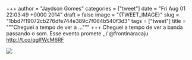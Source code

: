 
+++
author = "Jaydson Gomes"
categories = ["tweet"]
date = "Fri Aug 01 22:03:49 +0000 2014"
draft = false
image = "{TWEET_IMAGE}"
slug = "1bbd7f19072cb276dfe744e389c7f064b540f3d3"
tags = ["tweet"]
title = """Cheguei a tempo de ver a ..."""
+++
Cheguei a tempo de ver a banda passando o som. Esse evento promete \,,/ @frontinaracaju http://t.co/qglfWcM6RF

![](/images/tweet-media/495329078887874560-Bt_DKjSIEAArlou.jpg)